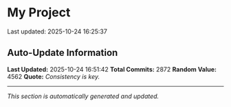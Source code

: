 # My Project


Last updated: 2025-10-24 16:25:37































































































































































































































































































































































































































































































































































































































































































































































































































































































































































































































































































































































































































































































































































































































































































































































































































































































































































































































































































































































































































































































































































































































































































































































































































































































































































































































































































































































































































































































































































































































































































































































































































































































































































































## Auto-Update Information

**Last Updated:** 2025-10-24 16:51:42
**Total Commits:** 2872
**Random Value:** 4562
**Quote:** _Consistency is key._

---
_This section is automatically generated and updated._